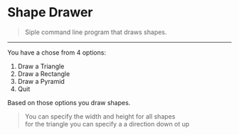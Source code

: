 # Shape Drawer
> Siple command line program that draws shapes.  
______
You have a chose from 4 options:

1. Draw a Triangle 
2. Draw a Rectangle
3. Draw a Pyramid  
4. Quit

Based on those options you draw shapes.
> You can specify the width and height for all shapes  
> for the triangle you can specify a a direction down ot up  